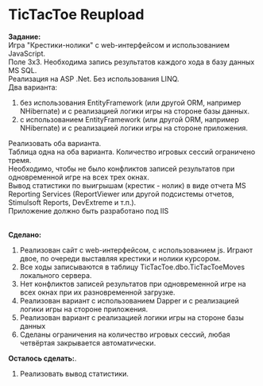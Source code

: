 # TicTacToe Reupload

<b>Задание:</b>  
Игра "Крестики-нолики" с web-интерфейсом и использованием JavaScript.  
Поле 3х3. Необходима запись результатов каждого хода в базу данных MS SQL.  
Реализация на ASP .Net. Без использования LINQ.  
Два варианта:  
1. без использования EntityFramework (или другой ORM, например NHibernate) и с реализацией логики игры на стороне базы данных.  
2. с использованием EntityFramework (или другой ORM, например NHibernate) и с реализацией логики игры на стороне приложения.

Реализовать оба варианта.  
Таблица одна на оба варианта. Количество игровых сессий ограничено тремя.  
Необходимо, чтобы не было конфликтов записей результатов при одновременной игре на всех трех окнах.  
Вывод статистики по выигрышам (крестик - нолик) в виде отчета MS Reporting Services (ReportViewer или другой подсистемы отчетов, Stimulsoft Reports, DevExtreme и т.п.).  
Приложение должно быть разработано под IIS

\
<b>Сделано:</b>
1. Реализован сайт с web-интерфейсом, с использованием js. Играют двое, по очереди выставляя крестики и нолики курсором.
2. Все ходы записываются в таблицу TicTacToe.dbo.TicTacToeMoves локального сервера.
3. Нет конфликтов записей результатов при одновременной игре на всех окнах при их разновременной загрузке.
4. Реализован вариант с использованием Dapper и с реализацией логики игры на стороне приложения.
5. Реализован вариант с реализацией логики игры на стороне базы данных
6. Сделаны ограничения на количество игровых сессий, любая четвёртая закрывается автоматически.

<b>Осталось сделать:</b>.
1. Реализовать вывод статистики.
